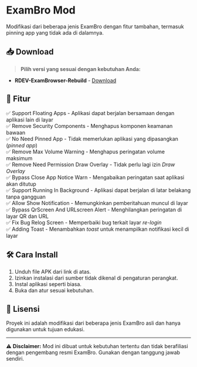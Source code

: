 # ExamBro Mod

Modifikasi dari beberapa jenis ExamBro dengan fitur tambahan, termasuk pinning app yang tidak ada di dalamnya.

## 📥 Download

> **Pilih versi yang sesuai dengan kebutuhan Anda:**

- **RDEV-ExamBrowser-Rebuild** - [Download](https://github.com/ArvinNasution/RDEV-ExamBrowser-Rebuild/releases/download/apps/app-release.apk)
## 🚀 Fitur

✅ Support Floating Apps - Aplikasi dapat berjalan bersamaan dengan aplikasi lain di layar  
✅ Remove Security Components - Menghapus komponen keamanan bawaan  
✅ No Need Pinned App - Tidak memerlukan aplikasi yang dipasangkan (*pinned app*)  
✅ Remove Max Volume Warning - Menghapus peringatan volume maksimum  
✅ Remove Need Permission Draw Overlay - Tidak perlu lagi izin *Draw Overlay*  
✅ Bypass Close App Notice Warn - Mengabaikan peringatan saat aplikasi akan ditutup  
✅ Support Running In Background - Aplikasi dapat berjalan di latar belakang tanpa gangguan  
✅ Allow Show Notification - Memungkinkan pemberitahuan muncul di layar  
✅ Bypass QrScreen And URLscreen Alert - Menghilangkan peringatan di layar QR dan URL  
✅ Fix Bug Relog Screen - Memperbaiki bug terkait layar *re-login*  
✅ Adding Toast - Menambahkan *toast* untuk menampilkan notifikasi kecil di layar  

## 🛠️ Cara Install

1. Unduh file APK dari link di atas.
2. Izinkan instalasi dari sumber tidak dikenal di pengaturan perangkat.
3. Instal aplikasi seperti biasa.
4. Buka dan atur sesuai kebutuhan.

## 📜 Lisensi
Proyek ini adalah modifikasi dari beberapa jenis ExamBro asli dan hanya digunakan untuk tujuan edukasi.

---

⚠️ **Disclaimer:** Mod ini dibuat untuk kebutuhan tertentu dan tidak berafiliasi dengan pengembang resmi ExamBro. Gunakan dengan tanggung jawab sendiri.

